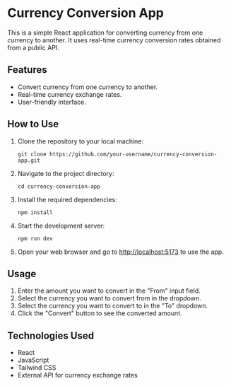 # Currency Conversion App

This is a simple React application for converting currency from one currency to another. It uses real-time currency conversion rates obtained from a public API.

## Features

- Convert currency from one currency to another.
- Real-time currency exchange rates.
- User-friendly interface.

## How to Use

1. Clone the repository to your local machine:

   ```
   git clone https://github.com/your-username/currency-conversion-app.git
   ```

2. Navigate to the project directory:

   ```
   cd currency-conversion-app
   ```

3. Install the required dependencies:

   ```
   npm install
   ```

4. Start the development server:

   ```
   npm run dev
   ```

5. Open your web browser and go to [http://localhost:5173](http://localhost:5173) to use the app.

## Usage

1. Enter the amount you want to convert in the "From" input field.
2. Select the currency you want to convert from in the dropdown.
3. Select the currency you want to convert to in the "To" dropdown.
4. Click the "Convert" button to see the converted amount.

## Technologies Used

- React
- JavaScript
- Tailwind CSS
- External API for currency exchange rates
